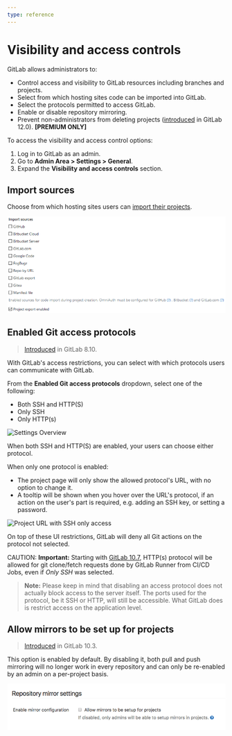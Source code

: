 ```yaml
---
type: reference
---
```


# Visibility and access controls

GitLab allows administrators to:

- Control access and visibility to GitLab resources including branches and projects.
- Select from which hosting sites code can be imported into GitLab.
- Select the protocols permitted to access GitLab.
- Enable or disable repository mirroring.
- Prevent non-administrators from deleting projects
  ([introduced](https://gitlab.com/gitlab-org/gitlab-ee/issues/5615) in GitLab 12.0).
  **[PREMIUM ONLY]**

To access the visibility and access control options:

1. Log in to GitLab as an admin.
1. Go to **Admin Area > Settings > General**.
1. Expand the **Visibility and access controls** section.

## Import sources

Choose from which hosting sites users can
[import their projects](../../project/import/index.md).

![import sources](img/import_sources.png)

## Enabled Git access protocols

> [Introduced][ce-4696] in GitLab 8.10.

With GitLab's access restrictions, you can select with which protocols users can communicate with
GitLab.

From the **Enabled Git access protocols** dropdown, select one of the following:

- Both SSH and HTTP(S)
- Only SSH
- Only HTTP(s)

![Settings Overview](img/access_restrictions.png)

When both SSH and HTTP(S) are enabled, your users can choose either protocol.

When only one protocol is enabled:

- The project page will only show the allowed protocol's URL, with no option to
  change it.
- A tooltip will be shown when you hover over the URL's protocol, if an action
  on the user's part is required, e.g. adding an SSH key, or setting a password.

![Project URL with SSH only access](img/restricted_url.png)

On top of these UI restrictions, GitLab will deny all Git actions on the protocol
not selected.

CAUTION: **Important:**
Starting with [GitLab 10.7][ce-18021], HTTP(s) protocol will be allowed for
git clone/fetch requests done by GitLab Runner from CI/CD Jobs, even if
_Only SSH_ was selected.

> **Note:** Please keep in mind that disabling an access protocol does not actually
block access to the server itself. The ports used for the protocol, be it SSH or
HTTP, will still be accessible. What GitLab does is restrict access on the
application level.

## Allow mirrors to be set up for projects

> [Introduced][ee-3586] in GitLab 10.3.

This option is enabled by default. By disabling it, both pull and push mirroring will no longer
work in every repository and can only be re-enabled by an admin on a per-project basis.

![Mirror settings](img/mirror_settings.png)

<!-- ## Troubleshooting

Include any troubleshooting steps that you can foresee. If you know beforehand what issues
one might have when setting this up, or when something is changed, or on upgrading, it's
important to describe those, too. Think of things that may go wrong and include them here.
This is important to minimize requests for support, and to avoid doc comments with
questions that you know someone might ask.

Each scenario can be a third-level heading, e.g. `### Getting error message X`.
If you have none to add when creating a doc, leave this section in place
but commented out to help encourage others to add to it in the future. -->

[ce-4696]: https://gitlab.com/gitlab-org/gitlab-ce/merge_requests/4696
[ce-18021]: https://gitlab.com/gitlab-org/gitlab-ce/merge_requests/18021
[ee-3586]: https://gitlab.com/gitlab-org/gitlab-ee/merge_requests/3586
